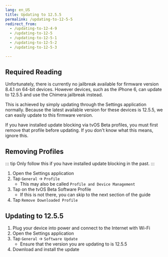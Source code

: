 ```yaml
---
lang: en_US
title: Updating to 12.5.5
permalink: /updating-to-12-5-5
redirect_from: 
  - /updating-to-12-4-9
  - /updating-to-12-5
  - /updating-to-12-5-1
  - /updating-to-12-5-2
  - /updating-to-12-5-3

---
```


## Required Reading

Unfortunately, there is currently no jailbreak available for firmware version 8.4.1 on 64-bit devices. However devices, such as the iPhone 6, can update to 12.5.5 and use the Chimera jailbreak instead.

This is achieved by simply updating through the Settings application normally. Because the latest available version for these devices is 12.5.5, we can easily update to this firmware version.

If you have installed update blocking via tvOS Beta profiles, you must first remove that profile before updating. If you don't know what this means, ignore this.

## Removing Profiles

::: tip
Only follow this if you have installed update blocking in the past.
:::

1. Open the Settings application
1. Tap `General` -> `Profile`
    - This may also be called `Profile and Device Management`
1. Tap on the tvOS Beta Software Profile
    - If this is not there, you can skip to the next section of the guide
1. Tap `Remove Downloaded Profile`

## Updating to 12.5.5

1. Plug your device into power and connect to the Internet with Wi-Fi
1. Open the Settings application
1. Tap `General` -> `Software Update`
    - Ensure that the version you are updating to is 12.5.5
1. Download and install the update
